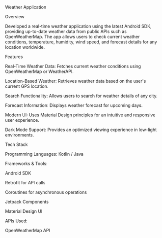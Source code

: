 Weather Application

Overview

Developed a real-time weather application using the latest Android SDK, providing up-to-date weather data from public APIs such as OpenWeatherMap. The app allows users to check current weather conditions, temperature, humidity, wind speed, and forecast details for any location worldwide.

Features

Real-Time Weather Data: Fetches current weather conditions using OpenWeatherMap or WeatherAPI.

Location-Based Weather: Retrieves weather data based on the user's current GPS location.

Search Functionality: Allows users to search for weather details of any city.

Forecast Information: Displays weather forecast for upcoming days.

Modern UI: Uses Material Design principles for an intuitive and responsive user experience.

Dark Mode Support: Provides an optimized viewing experience in low-light environments.

Tech Stack

Programming Languages: Kotlin / Java

Frameworks & Tools:

Android SDK

Retrofit for API calls

Coroutines for asynchronous operations

Jetpack Components

Material Design UI

APIs Used:

OpenWeatherMap API
